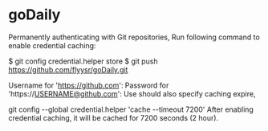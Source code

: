 # goDaily

Permanently authenticating with Git repositories,
Run following command to enable credential caching:

$ git config credential.helper store
$ git push https://github.com/flyysr/goDaily.git

Username for 'https://github.com': <USERNAME>
Password for 'https://USERNAME@github.com': <PASSWORD>
Use should also specify caching expire,

git config --global credential.helper 'cache --timeout 7200'
After enabling credential caching, it will be cached for 7200 seconds (2 hour).
